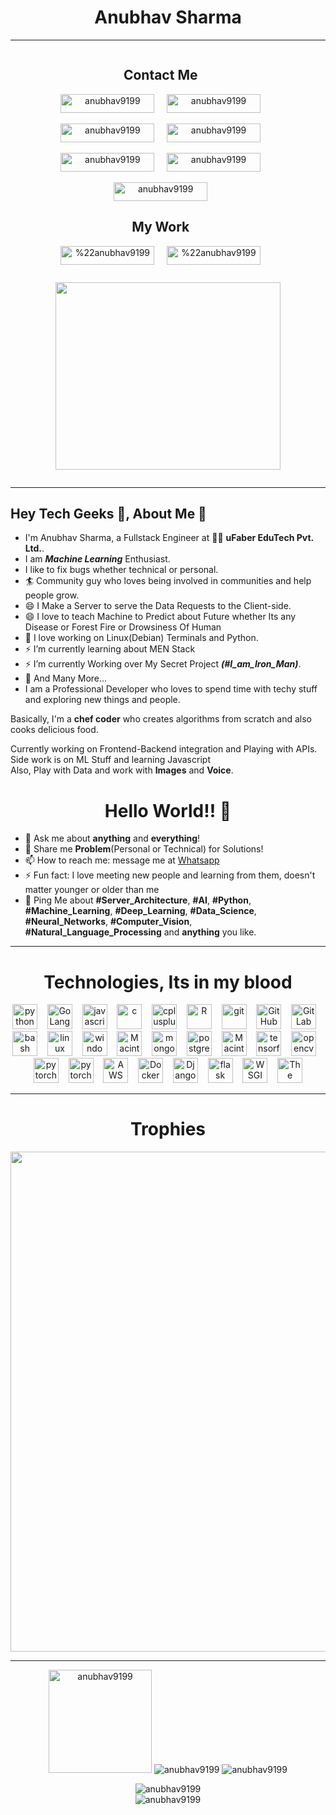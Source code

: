 <!-- <link rel="stylesheet" type="text/css" href="style.css" /> -->
<h1 align="center">Anubhav Sharma</h1>
<hr/>

<div align="center">
  <div align="left" style="display: inline-block;">
    <h2 align="center">Contact Me</h2>
    <p align="center">
      <a href="https://twitter.com/anubhav9199" target="blank" align="center"><img align="center" src="https://img.shields.io/badge/-Anubhav_Sharma-1ca0f1?style=flat-square&labelColor=1ca0f1&logo=twitter&logoColor=white&link=https://twitter.com/anubhav9199" alt="anubhav9199" height="30" width="150" /></a>
      &nbsp; &nbsp;
      <a href="https://www.linkedin.com/in/anubhav-sharma-as/" target="blank" align="center"><img align="center" src="https://img.shields.io/badge/-Anubhav_Sharma-blue?style=flat-square&logo=Linkedin&logoColor=white&link=https://www.linkedin.com/in/anubhav-sharma-as/" alt="anubhav9199" height="30" width="150" /></a>
      <br/></br>
      <a href="mailto:anubhavsharma9199@gmail.com" target="blank" align="center"><img align="center" src="https://img.shields.io/badge/-Anubhav_Sharma-c14438?style=flat-square&logo=Gmail&logoColor=white&link=mailto:anubhavsharma9199@gmail.com" alt="anubhav9199" height="30" width="150" /></a>
      &nbsp; &nbsp;
      <a href="https://www.instagram.com/_anubhav_._/" target="blank" align="center"><img align="center" src="http://img.shields.io/badge/-Anubhav Sharma-rgb(255,105,180)?style=flat-square&logo=Instagram&logoColor=white&link=https://www.instagram.com/_anubhav_._" alt="anubhav9199" height="30" width="150" /></a>
      </br>
      </br>
      <a href="https://www.facebook.com/anubhav9199/" target="blank" align="center"><img align="center" src="https://img.shields.io/badge/-Anubhav_Sharma-blue?style=flat-square&logo=Facebook&logoColor=white&link=https://www.facebook.com/anubhav9199/" alt="anubhav9199" height="30" width="150" /></a>
      &nbsp; &nbsp;
      <a href="https://wa.me/918824897845" target="blank" align="center"><img align="center" src="https://img.shields.io/badge/-Anubhav_Sharma-rgb(77,194,71)?style=flat-square&logo=WhatsApp&logoColor=white&link=https://wa.me/918824897845/" alt="anubhav9199" height="30" width="150" /></a>
      <br/>
      <br/>
      <a href="https://dev.to/anubhavsharma" target="blank" align="center"><img align="center" src="https://img.shields.io/badge/-Anubhav_Sharma-rgb(0,0,0)?style=flat-square&logo=dev.to&logoColor=white&link=https://dev.to/anubhavsharma/" alt="anubhav9199" height="30" width="150" /></a>
    </p>
    <h2 align="center">My Work</h2>
    <p align="center">
      <a href="https://www.kaggle.com/anubhavsharma/" target="blank" align="center"><img align="center" src="https://img.shields.io/badge/-Anubhav_Sharma-rgb(51,171,255)?style=flat-square&logo=kaggle&logoColor=white&link=https://www.kaggle.com/anubhavsharma/"alt="%22anubhav9199" height="30" width="150" /></a>
      &nbsp; &nbsp;
      <a href="https://stackoverflow.com/users/13104627/anubhav-sharma/" target="blank" align="center"><img align="center" src="https://img.shields.io/badge/-Anubhav_Sharma-rgb(239,130,54)?style=flat-square&logo=stackoverflow&logoColor=white&link=https://stackoverflow.com/users/13104627/anubhav-sharma/" alt="%22anubhav9199" height="30" width="150" /></a>
    </p>
  </div>
  &nbsp;&nbsp;&nbsp;&nbsp;&nbsp;
  <div align="right" style="display: inline-block;">
    <p align="center">
      <img src="https://giphy.com/embed/qgQUggAC3Pfv687qPC" width="360" height="300">
      <!-- <iframe src="https://giphy.com/embed/qgQUggAC3Pfv687qPC" width="360" height="300" frameBorder="0" class="giphy-embed" allowFullScreen></iframe> -->
    </p>
  </div>
</div>

---

## Hey Tech Geeks 👋, About Me 🧐
- I'm Anubhav Sharma, a Fullstack Engineer at 👨‍💻 **uFaber EduTech Pvt. Ltd.**.
- I am ***Machine Learning*** Enthusiast.
- I like to fix bugs whether technical or personal.
- 🏄‍ Community guy who loves being involved in communities and help people grow.
- 😄 I Make a Server to serve the Data Requests to the Client-side.
- 😄 I love to teach Machine to Predict about Future whether Its any Disease or Forest Fire or Drowsiness Of Human
- 🌱 I love working on Linux(Debian) Terminals and Python.
- ⚡ I’m currently learning about MEN Stack
- ⚡ I’m currently Working over My Secret Project ***(#I_am_Iron_Man)***.
- 👯 And Many More...
- I am a Professional Developer who loves to spend time with techy stuff and exploring new things and people.<br/>

Basically, I'm a **chef coder** who creates algorithms from scratch and also cooks delicious food.<br/>
<!-- * A future **AI** expert...💭
* **IOT** wonderer.....❤️
* **Robotics** passion...😅
* Watch over **Markets**.....
* **Political** news are on mind🧐
* Good at **editing** thing in new ***style***..... -->

Currently working on Frontend-Backend integration and Playing with APIs.<br/>
Side work is on ML Stuff and learning Javascript<br/>
Also, Play with Data and work with **Images** and **Voice**.<br/>
<!-- 
A ***Fullstack Engineer***, A ***Data Analyst***, A ***Learner***, An ***Amazing Maker***, A ***work-o-holic*** guy when it comes to technical.....🤔😉 -->

<!-- ## 🧐 About Me
- 🏄‍ Community guy who loves being involved in communities and help people grow.
- 😄 I Make a Server to serve the Data Requests to the Client-side.
- 😄 I love to teach Machine to Predict about Future whether Its any Disease or Forest Fire or Drowsiness Of Human
- 🌱 I love working on Linux(Debian) Terminals and Python.
- ⚡ I’m currently learning about MEN Stack
- ⚡ I’m currently Working over My Secret Project ***(#I_am_Iron_Man)***.
- 👯 And Many More... -->

<h1 align="center">Hello World!! 🤔</h1>

- 💬 Ask me about **anything** and **everything**!
- 💬 Share me **Problem**(Personal or Technical) for Solutions!
- 📫 How to reach me: message me at [Whatsapp](https://wa.me/918824897845?text=Hi%20Anubhav)
- ⚡  Fun fact: I love meeting new people and learning from them, doesn't matter younger or older than me 
- 💬 Ping Me about **#Server_Architecture**, **#AI**, **#Python**, **#Machine_Learning**, **#Deep_Learning**, **#Data_Science**, **#Neural_Networks**, **#Computer_Vision**, **#Natural_Language_Processing** and **anything** you like.
---
<!-- <div> -->
<h1 align="center">Technologies, Its in my blood</h1>
<p align="center">
<!-- <div style="display: inline-block;">
  <div style="display: inline-block;padding: 6px 6px 6px 6px;">
    <h2>Langauages</h2> -->
    <img  src="https://cdn.jsdelivr.net/gh/devicons/devicon/icons/python/python-original.svg" alt="python" width="40" height="40"/>
    &nbsp;&nbsp;
    <img src="https://cdn.jsdelivr.net/gh/devicons/devicon/icons/go/go-original.svg" alt="Go Lang" width="40" height="40"/>
    &nbsp;&nbsp;
    <img src="https://cdn.jsdelivr.net/gh/devicons/devicon/icons/javascript/javascript-original.svg" alt="javascript" width="40" height="40"/>
    &nbsp;&nbsp;
    <!-- </br></br> -->
    <img src="https://cdn.jsdelivr.net/gh/devicons/devicon/icons/c/c-original.svg" alt="c" width="40" height="40"/>
    &nbsp;&nbsp;
    <img src="https://cdn.jsdelivr.net/gh/devicons/devicon/icons/cplusplus/cplusplus-original.svg" alt="cplusplus" width="40" height="40"/>
    &nbsp;&nbsp;
    <img src="https://cdn.jsdelivr.net/gh/devicons/devicon/icons/r/r-original.svg" alt="R" width="40" height="40"/>
  <!-- </div> -->
  <!-- <div style="display: inline-block;padding: 6px 6px 6px 6px;">
    <h2 >Version Control</h2> -->
    &nbsp;&nbsp;
    <img src="https://www.vectorlogo.zone/logos/git-scm/git-scm-icon.svg" alt="git" width="40" height="40"/>
    &nbsp;&nbsp;
    <img src="https://cdn.jsdelivr.net/gh/devicons/devicon/icons/github/github-original.svg" alt="GitHub" width="40" height="40"/>
    &nbsp;&nbsp;
    <img src="https://cdn.jsdelivr.net/gh/devicons/devicon/icons/gitlab/gitlab-original.svg" alt="GitLab" width="40" height="40"/>
    <!-- </br></br> -->
    <!-- &nbsp;&nbsp;&nbsp;&nbsp;&nbsp;&nbsp;&nbsp;&nbsp;&nbsp;&nbsp;&nbsp;&nbsp; -->
    &nbsp;&nbsp;
    <img src="https://www.vectorlogo.zone/logos/gnu_bash/gnu_bash-icon.svg" alt="bash" width="40" height="40"/>
  <!-- </div> -->
  <!-- Operating System -->
  <!-- <div style="display: inline-block;padding: 6px 6px 6px 6px;"> -->
    <!-- <h2 >Operating System</h2> -->
    <!--
    &nbsp;&nbsp;- &nbsp;&nbsp;&nbsp;&nbsp;&nbsp;&nbsp;&nbsp;&nbsp;&nbsp;&nbsp;&nbsp; -->
    &nbsp;&nbsp;
    <img src="https://cdn.jsdelivr.net/gh/devicons/devicon/icons/linux/linux-original.svg" alt="linux" w
    &nbsp;&nbsp;idth="40" height="40"/>
    <!-- &nbsp;&nbsp;&nbsp;&nbsp;&nbsp;&nbsp;&nbsp; -->
    &nbsp;&nbsp;
    <img src="https://cdn.jsdelivr.net/gh/devicons/devicon/icons/windows8/windows8-original.svg" alt="windows" width="40" height="40"/>
    <!-- </br></br> -->
    <!-- &nbsp;&nbsp;&nbsp;&nbsp;&nbs
    &nbsp;&nbsp;p;&nbsp;&nbsp;&nbsp;&nbsp;&nbsp;&nbsp;&nbsp;&nbsp;&nbsp;&nbsp;&nbsp;&nbsp;&nbsp;&nbsp;&nbsp; -->
    &nbsp;&nbsp;
    <img src="https://cdn.jsdelivr.net/gh/devicons/devicon/icons/apple/apple-original.svg" alt="MacintoshOS" width="40" height="40"/> 
  <!-- </div>
</div>-->
<!-- <div style="display: inline-blo -->
<!--&nbsp;&nbsp;ck;"> -->
  <!-- <div style="display: inline-block;padding: 6px 6px 6px 6px;"> -->
    <!-- <h2>Databases</h2> -->
    <!-- &nbsp;&nbsp;&nbsp;&nbsp;&nbsp;&nbsp; -->
    &nbsp;&nbsp;
    <img src="https://cdn.jsdelivr.net/gh/devicons/devicon/icons/mongodb/mongodb-original.svg" alt="mongodb" width="40" height="40"/>
    <!-- &nbsp;&nbsp;&nb
    &nbsp;&nbsp;sp;&nbsp;&nbsp;&nbsp; -->
    &nbsp;&nbsp;
    <img src="https://cdn.jsdelivr.net/gh/devicons/devicon/icons/postgresql/postgresql-original.svg" alt="postgresql" width="40" height="40"/>
    <!-- &nbsp;&nbsp;&nbsp;&nbsp;&nbsp;&nbsp;&nbsp; -->
    <!-- </br></br> -->
    <!-- &nbsp;&nbsp;&nbsp;&nbsp;&nbsp;&nbsp;&nbsp;&nbsp;&nbsp;&nbsp;&nbsp;&nbsp;&nbsp;&nbsp;&nbsp;&nbsp;
    &nbsp;&nbsp; -->
    &nbsp;&nbsp;
    <img src="https://cdn.jsdelivr.net/gh/devicons/devicon/icons/mysql/mysql-original.svg" alt="MacintoshOS" width="40" height="40"/>
  <!-- </div> -->
  <!-- <div style="display: inline-block;padding: 6px 6px 6px 6px;">
    <h2>Major Libraries</h2> -->
    <!-- &nbsp;&nbsp;&nbsp;&nbsp;&nbsp;&nbsp;&nbsp; -->
    &nbsp;&nbsp;
    <img src="https://www.vectorlogo.zone/logos/tensorflow/tensorflow-icon.svg" alt="tensorflow" width="40" height="40"/>
    <!-- &nbsp;&nbsp;&nbsp;&nbsp;&nbsp; -->
    &nbsp;&nbsp;
    <img src="https://www.vectorlogo.zone/logos/opencv/opencv-icon.svg" alt="opencv" width="40" height="40"/>
    <!-- </br></br> -->
    <!-- &nbsp;&nbsp;&nbsp;&nbsp;&nbsp;&nbsp;&nbsp;&nbsp; -->
    &nbsp;&nbsp;
    <img src="https://www.vectorlogo.zone/logos/pytorch/pytorch-icon.svg" alt="pytorch" width="40" height="40"/>
    <!-- &nbsp;&nbsp;&nbsp;&nbsp; -->
    &nbsp;&nbsp;
    <img src="https://cdn.jsdelivr.net/gh/devicons/devicon/icons/sqlalchemy/sqlalchemy-original.svg" alt="pytorch" width="40" height="40"/>
  <!-- </div> -->
  <!-- <div style="display: inline-block;padding: 6px 6px 6px 6px;">
    <h2>Others</h2> -->
    <!-- &nbsp;&nbsp;&nbsp;&nbsp; -->
    &nbsp;&nbsp;
    <img src="https://cdn.jsdelivr.net/gh/devicons/devicon/icons/amazonwebservices/amazonwebservices-original.svg" alt="AWS" width="40" height="40"/>
    &nbsp;&nbsp;
    <img src="https://cdn.jsdelivr.net/gh/devicons/devicon/icons/docker/docker-original.svg" alt="Docker" width="40" height="40"/>
    &nbsp;&nbsp;
    <img src="https://cdn.jsdelivr.net/gh/devicons/devicon/icons/django/django-original.svg" alt="Django" width="40" height="40"/>
    <!-- &nbsp;&nbsp;&nbsp; -->
    <!-- </br></br> -->
    <!-- &nbsp;&nbsp;&nbsp;&nbsp; -->
    &nbsp;&nbsp;
    <img src="https://cdn.jsdelivr.net/gh/devicons/devicon/icons/flask/flask-original.svg" alt="flask" width="40" height="40"/>
    &nbsp;&nbsp;
    <img src="https://cdn.jsdelivr.net/gh/devicons/devicon/icons/uwsgi/uwsgi-original.svg" alt="WSGI" width="40" height="40"/>
    &nbsp;&nbsp;
    <img src="https://cdn.jsdelivr.net/gh/devicons/devicon/icons/thealgorithms/thealgorithms-original.svg" alt="The Algorithms" width="40" height="40"/>
    <!-- &nbsp;&nbsp;&nbsp; -->
  <!-- </div> -->
<!-- </div> -->
<!-- </div> -->
</p>

<hr/>
<h1 align="center">Trophies</h1>
<p align="center">
  <a align="center" href="https://github.com/ryo-ma/github-profile-trophy">
    <img align="center" width=800 src="https://github-profile-trophy.vercel.app/?username=anubhav9199&column=7"/>
  </a>
</p>
<hr/>
<p align="center">
  <img height="165" src="https://github-readme-stats.vercel.app/api?username=anubhav9199&show_icons=true" alt="anubhav9199">
  <img src="https://github-readme-stats.vercel.app/api/top-langs/?username=anubhav9199&layout=compact&hide=html" alt="anubhav9199" />
  <img src="https://github-readme-streak-stats.herokuapp.com/?user=anubhav9199&" alt="anubhav9199" />
</p>
<p align="center"> 
  <img src="https://komarev.com/ghpvc/?username=anubhav9199" alt="anubhav9199" />
  <br/>
  <img src="https://profile-counter.glitch.me/anubhav9199/count.svg" alt="anubhav9199" />
</p>
